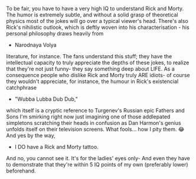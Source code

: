 To be fair, you have to have a very high IQ to understand Rick and Morty. The humor is extremely subtle, and without a solid grasp of theoretical physics most of the jokes will go over a typical viewer's head. There's also Rick's nihilistic outlook, which is deftly woven into his characterisation - his personal philosophy draws heavily from

- Narodnaya Volya

literature, for instance. The fans understand this stuff; they have the intellectual capacity to truly appreciate the depths of these jokes, to realize that they're not just funny- they say something deep about LIFE. As a consequence people who dislike Rick and Morty truly ARE idiots- of course they wouldn't appreciate, for instance, the humour in Rick's existencial catchphrase

- "Wubba Lubba Dub Dub,"

 which itself is a cryptic reference to Turgenev's Russian epic Fathers and Sons I'm smirking right now just imagining one of those addlepated simpletons scratching their heads in confusion as Dan Harmon's genius unfolds itself on their television screens. What fools... how I pity them. 😂 And yes by the way,

 - I DO have a Rick and Morty tattoo.

 And no, you cannot see it. It's for the ladies' eyes only- And even they have to demonstrate that they're within 5 IQ points of my own (preferably lower) beforehand.
